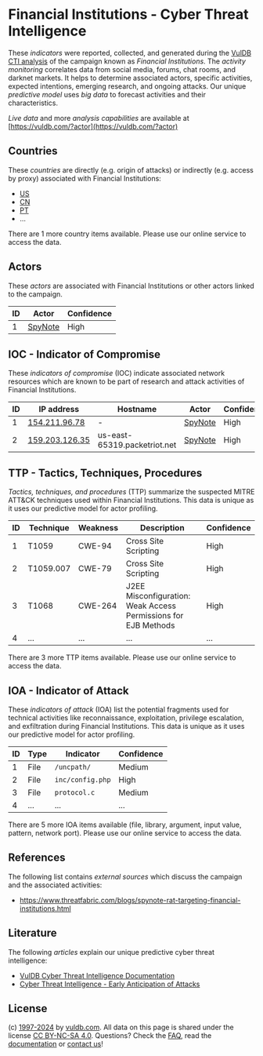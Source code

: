 # Financial Institutions - Cyber Threat Intelligence

These _indicators_ were reported, collected, and generated during the [VulDB CTI analysis](https://vuldb.com/?kb.cti) of the campaign known as _Financial Institutions_. The _activity monitoring_ correlates data from social media, forums, chat rooms, and darknet markets. It helps to determine associated actors, specific activities, expected intentions, emerging research, and ongoing attacks. Our unique _predictive model_ uses _big data_ to forecast activities and their characteristics.

_Live data_ and more _analysis capabilities_ are available at [https://vuldb.com/?actor](https://vuldb.com/?actor)

## Countries

These _countries_ are directly (e.g. origin of attacks) or indirectly (e.g. access by proxy) associated with Financial Institutions:

* [US](https://vuldb.com/?country.us)
* [CN](https://vuldb.com/?country.cn)
* [PT](https://vuldb.com/?country.pt)
* ...

There are 1 more country items available. Please use our online service to access the data.

## Actors

These _actors_ are associated with Financial Institutions or other actors linked to the campaign.

ID | Actor | Confidence
-- | ----- | ----------
1 | [SpyNote](https://vuldb.com/?actor.spynote) | High

## IOC - Indicator of Compromise

These _indicators of compromise_ (IOC) indicate associated network resources which are known to be part of research and attack activities of Financial Institutions.

ID | IP address | Hostname | Actor | Confidence
-- | ---------- | -------- | ----- | ----------
1 | [154.211.96.78](https://vuldb.com/?ip.154.211.96.78) | - | [SpyNote](https://vuldb.com/?actor.spynote) | High
2 | [159.203.126.35](https://vuldb.com/?ip.159.203.126.35) | us-east-65319.packetriot.net | [SpyNote](https://vuldb.com/?actor.spynote) | High

## TTP - Tactics, Techniques, Procedures

_Tactics, techniques, and procedures_ (TTP) summarize the suspected MITRE ATT&CK techniques used within Financial Institutions. This data is unique as it uses our predictive model for actor profiling.

ID | Technique | Weakness | Description | Confidence
-- | --------- | -------- | ----------- | ----------
1 | T1059 | CWE-94 | Cross Site Scripting | High
2 | T1059.007 | CWE-79 | Cross Site Scripting | High
3 | T1068 | CWE-264 | J2EE Misconfiguration: Weak Access Permissions for EJB Methods | High
4 | ... | ... | ... | ...

There are 3 more TTP items available. Please use our online service to access the data.

## IOA - Indicator of Attack

These _indicators of attack_ (IOA) list the potential fragments used for technical activities like reconnaissance, exploitation, privilege escalation, and exfiltration during Financial Institutions. This data is unique as it uses our predictive model for actor profiling.

ID | Type | Indicator | Confidence
-- | ---- | --------- | ----------
1 | File | `/uncpath/` | Medium
2 | File | `inc/config.php` | High
3 | File | `protocol.c` | Medium
4 | ... | ... | ...

There are 5 more IOA items available (file, library, argument, input value, pattern, network port). Please use our online service to access the data.

## References

The following list contains _external sources_ which discuss the campaign and the associated activities:

* https://www.threatfabric.com/blogs/spynote-rat-targeting-financial-institutions.html

## Literature

The following _articles_ explain our unique predictive cyber threat intelligence:

* [VulDB Cyber Threat Intelligence Documentation](https://vuldb.com/?kb.cti)
* [Cyber Threat Intelligence - Early Anticipation of Attacks](https://www.scip.ch/en/?labs.20201022)

## License

(c) [1997-2024](https://vuldb.com/?kb.changelog) by [vuldb.com](https://vuldb.com/?kb.about). All data on this page is shared under the license [CC BY-NC-SA 4.0](https://creativecommons.org/licenses/by-nc-sa/4.0/). Questions? Check the [FAQ](https://vuldb.com/?kb.faq), read the [documentation](https://vuldb.com/?kb) or [contact us](https://vuldb.com/?contact)!
